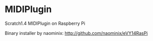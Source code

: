 MIDIPlugin
==========

Scratch1.4 MIDIPlugin on Raspberry Pi

Binary installer by naominix:
http://github.com/naominix/eVY14RasPi
